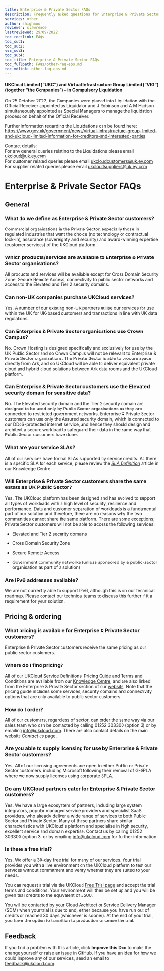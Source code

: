 ```yaml
---
title: Enterprise & Private Sector FAQs
description: Frequently asked questions for Enterprise & Private Sector
services: other
author: shighmoor
reviewer: slawrence
lastreviewed: 29/09/2022
toc_rootlink: FAQs
toc_sub1: 
toc_sub2:
toc_sub3:
toc_sub4:
toc_title: Enterprise & Private Sector FAQs
toc_fullpath: FAQs/other-faq-eps.md
toc_mdlink: other-faq-eps.md
---
```


#### UKCloud Limited (“UKC”) and Virtual Infrastructure Group Limited (“VIG”) (together “the Companies”) – in Compulsory Liquidation

On 25 October 2022, the Companies were placed into Liquidation with the Official Receiver appointed as Liquidator and J Robinson and A M Hudson simultaneously appointed as Special Managers to manage the liquidation process on behalf of the Official Receiver.

Further information regarding the Liquidations can be found here: <https://www.gov.uk/government/news/virtual-infrastructure-group-limited-and-ukcloud-limited-information-for-creditors-and-interested-parties>

Contact details:<br>
For any general queries relating to the Liquidations please email <ukcloud@uk.ey.com><br>
For customer related queries please email <ukcloudcustomers@uk.ey.com><br>
For supplier related queries please email <ukcloudsuppliers@uk.ey.com>

# Enterprise & Private Sector FAQs

## General

### What do we define as Enterprise & Private Sector customers?

Commercial organisations in the Private Sector, especially those in regulated industries that want the choice (no technology or contractual lock-in), assurance (sovereignty and security) and award-winning expertise (customer services) of the UKCloud platform.

### Which products/services are available to Enterprise & Private Sector organisations?

All products and services will be available except for Cross Domain Security Zone, Secure Remote Access, connectivity to public sector networks and access to the Elevated and Tier 2 security domains.

### Can non-UK companies purchase UKCloud services?

Yes. A number of our existing non-UK partners utilise our services for use within the UK for UK-based customers and transactions in line with UK data regulations.

### Can Enterprise & Private Sector organisations use Crown Campus?

No. Crown Hosting is designed specifically and exclusively for use by the UK Public Sector and so Crown Campus will not be relevant to Enterprise & Private Sector organisations. The Private Sector is able to procure space directly from Ark, and so UKCloud will be able to deliver equivalent private cloud and hybrid cloud solutions between Ark data rooms and the UKCloud platform.

### Can Enterprise & Private Sector customers use the Elevated security domain for sensitive data?

No. The Elevated security domain and the Tier 2 security domain are designed to be used only by Public Sector organisations as they are connected to restricted government networks. Enterprise & Private Sector customers can use only the Assured security domain, which is connected to our DDoS-protected internet service, and hence they should design and architect a secure workload to safeguard their data in the same way that Public Sector customers have done.

### What are your service SLAs?

All of our services have formal SLAs supported by service credits. As there is a specific SLA for each service, please review the [*SLA Definition*](https://docs.ukcloud.com/articles/other/other-ref-sla-definition.html) article in our Knowledge Centre.

### Will Enterprise & Private Sector customers share the same estate as UK Public Sector?

Yes. The UKCloud platform has been designed and has evolved to support all types of workloads with a high level of security, resilience and performance. Data and customer separation of workloads is a fundamental part of our solution and therefore, there are no reasons why the two communities cannot share the same platform. There are some exceptions; Private Sector customers will not be able to access the following services:

- Elevated and Tier 2 security domains

- Cross Domain Security Zone

- Secure Remote Access

- Government community networks (unless sponsored by a public-sector organisation as part of a solution)

### Are IPv6 addresses available?

We are not currently able to support IPv6, although this is on our technical roadmap. Please contact our technical teams to discuss this further if it a requirement for your solution.

## Pricing & ordering

### What pricing is available for Enterprise & Private Sector customers?

Enterprise & Private Sector customers receive the same pricing as our public sector customers.

### Where do I find pricing?

All of our UKCloud Service Definitions, Pricing Guide and Terms and Conditions are available from our [Knowledge Centre](other-ref-service-definitions.md), and are also linked from the Enterprise & Private Sector section of our [website](https://ukcloud.com/sectors/enterprise-private-sector/). Note that the pricing guide includes some services, security domains and connectivity options that are only available to public sector customers.

### How do I order?

All of our customers, regardless of sector, can order the same way via our sales team who can be contacted by calling 01252 303300 (option 3) or by emailing <info@ukcloud.com>. There are also contact details on the main website *Contact us* page.

### Are you able to supply licensing for use by Enterprise & Private Sector customers?

Yes. All of our licensing agreements are open to either Public or Private Sector customers, including Microsoft following their removal of G-SPLA where we now supply licenses using corporate SPLA.

### Do any UKCloud partners cater for Enterprise & Private Sector customers?

Yes. We have a large ecosystem of partners, including large system integrators, popular managed service providers and specialist SaaS providers, who already deliver a wide range of services to both Public Sector and Private Sector.  Many of these partners share similar characteristics with UKCloud's platform and specialise in high security, excellent service and domain expertise. Contact us by calling 01252 303300 (option 3) or by emailing <info@ukcloud.com> for further information.

### Is there a free trial?

Yes. We offer a 30-day free trial for many of our services. Your trial provides you with a live environment on the UKCloud platform to test our services without commitment and verify whether they are suited to your needs.

You can request a trial via the UKCloud [Free Trial page](https://ukcloud.com/free-trials/) and accept the trial terms and conditions. Your environment will then be set up and you will be given trial credits to the equivalent of £500.

You will be contacted by your Cloud Architect or Service Delivery Manager (SDM) when your trial is due to end, either because you have run out of credits or reached 30 days (whichever is sooner). At the end of your trial, you have the option to transition to production or cease the trial.

## Feedback

If you find a problem with this article, click **Improve this Doc** to make the change yourself or raise an [issue](https://github.com/UKCloud/documentation/issues) in GitHub. If you have an idea for how we could improve any of our services, send an email to <feedback@ukcloud.com>.
